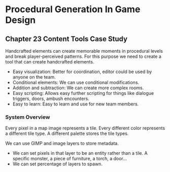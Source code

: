 # Procedural Generation In Game Design

## Chapter 23 Content Tools Case Study

Handcrafted elements can create memorable moments in procedural levels and break player-perceived patterns. For this purpose we need to create a tool that can create handcrafted elements.

- Easy visualization: Better for coordination, editor could be used by anyone on the team.
- Conditional elements: We can use conditional modifications.
- Addition and subtraction: We can create more complex rooms.
- Easy scripting: Allows easy further scripting for things like dialogue triggers, doors, ambush encounters.
- Easy to learn: Easy to learn and use for new team members.

### System Overview

Every pixel in a map image represents a tile. Every different color represents a different tile type. A different palette stores the tile types.

We can use GIMP and image layers to store metadata.

- We can set pixels in that layer to be an entity rather than a tile. A specific monster, a piece of furniture, a torch, a door...
- We can set percentage of layers to spawn.
